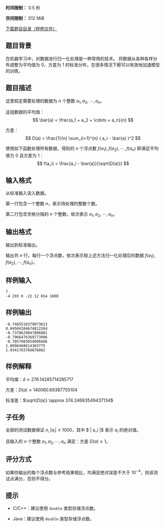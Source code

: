 


**时间限制：** 0.5 秒 


**空间限制：** 512 MiB

[下载题目目录（样例文件）](examples/CSP202206-1.zip)




## 题目背景

在机器学习中，对数据进行归一化处理是一种常用的技术。
将数据从各种各样分布调整为平均值为 $0$、方差为 $1$ 的标准分布，在很多情况下都可以有效地加速模型的训练。

## 题目描述

这里假定需要处理的数据为 $n$ 个整数 $a_1, a_2, \cdots, a_n$。

这组数据的平均值： 
$$
\bar{a} = \frac{a_1 + a_2 + \cdots + a_n}{n}
$$

方差：
$$
D(a) = \frac{1}{n} \sum_{i=1}^{n} ( a_i - \bar{a} )^2
$$

使用如下函数处理所有数据，得到的 $n$ 个浮点数 $f(a_1), f(a_2), \cdots, f(a_n)$ 即满足平均值为 $0$ 且方差为 $1$：
$$
f(a_i) = \frac{a_i - \bar{a}}{\sqrt{D(a)}}
$$

## 输入格式

从标准输入读入数据。

第一行包含一个整数 $n$，表示待处理的整数个数。

第二行包含空格分隔的 $n$ 个整数，依次表示 $a_1, a_2, \cdots, a_n$。

## 输出格式

输出到标准输出。

输出共 $n$ 行，每行一个浮点数，依次表示按上述方法归一化处理后的数据 $f(a_1), f(a_2), \cdots, f(a_n)$。








## 样例输入

```plain
7
-4 293 0 -22 12 654 1000
```



## 样例输出

```plain
-0.7485510379073613
0.04504284674812264
-0.7378629047806881
-0.7966476369773906
-0.7057985054006686
1.0096468614303775
1.9341703768876082

```


## 样例解释

平均值：$\bar{a} \approx 276.14285714285717$

方差：$D(a) \approx 140060.69387755104$

标准差：$\sqrt{D(a)} \approx 374.24683549437134$

## 子任务

全部的测试数据保证 $n,  | a_i  | \leq 1000$，其中 $ | a_i  |$ 表示 $a_i$ 的绝对值。

且输入的 $n$ 个整数 $a_1, a_2, \cdots, a_n$ 满足：方差 $D(a) \geq 1$。

## 评分方式

如果你输出的每个浮点数与参考结果相比，均满足绝对误差不大于 $10^{-4}$，则该测试点满分，否则不得分。

## 提示

* C/C++：建议使用 `double` 类型存储浮点数。

* Java：建议使用 `double` 类型存储浮点数。